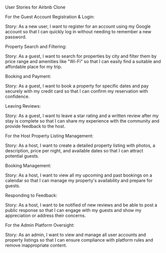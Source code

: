 User Stories for Airbnb Clone

For the Guest
Account Registration & Login:

Story: As a new user, I want to register for an account using my Google account so that I can quickly log in without needing to remember a new password.

Property Search and Filtering:

Story: As a guest, I want to search for properties by city and filter them by price range and amenities like "Wi-Fi" so that I can easily find a suitable and affordable place for my trip.

Booking and Payment:

Story: As a guest, I want to book a property for specific dates and pay securely with my credit card so that I can confirm my reservation with confidence.

Leaving Reviews:

Story: As a guest, I want to leave a star rating and a written review after my stay is complete so that I can share my experience with the community and provide feedback to the host.

For the Host
Property Listing Management:

Story: As a host, I want to create a detailed property listing with photos, a description, price per night, and available dates so that I can attract potential guests.

Booking Management:

Story: As a host, I want to view all my upcoming and past bookings on a calendar so that I can manage my property's availability and prepare for guests.

Responding to Feedback:

Story: As a host, I want to be notified of new reviews and be able to post a public response so that I can engage with my guests and show my appreciation or address their concerns.

For the Admin
Platform Oversight:

Story: As an admin, I want to view and manage all user accounts and property listings so that I can ensure compliance with platform rules and remove inappropriate content.